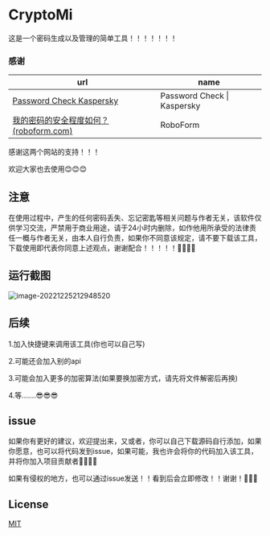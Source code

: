 # CryptoMi

这是一个密码生成以及管理的简单工具！！！！！！！

### 感谢

| url                                                          | name                        |
| ------------------------------------------------------------ | --------------------------- |
| [Password Check Kaspersky](https://password.kaspersky.com/)  | Password Check \| Kaspersky |
| [我的密码的安全程度如何？ (roboform.com)](https://www.roboform.com/cn/how-secure-is-my-password) | RoboForm                    |

感谢这两个网站的支持！！！

欢迎大家也去使用😊😊😊

## 注意

在使用过程中，产生的任何密码丢失、忘记密匙等相关问题与作者无关，该软件仅供学习交流，严禁用于商业用途，请于24小时内删除，如作他用所承受的法律责任一概与作者无关，由本人自行负责，如果你不同意该规定，请不要下载该工具，下载使用即代表你同意上述观点，谢谢配合！！！！！🎉🎉🎉🎉

## 运行截图

![image-20221225212948520](C:\Users\simple\AppData\Roaming\Typora\typora-user-images\image-20221225212948520.png)

## 后续

1.加入快捷键来调用该工具(你也可以自己写)

2.可能还会加入别的api

3.可能会加入更多的加密算法(如果要换加密方式，请先将文件解密后再换)

4.等.......😎😎😎

## issue

如果你有更好的建议，欢迎提出来，又或者，你可以自己下载源码自行添加，如果你愿意，也可以将代码发到issue，如果可能，我也许会将你的代码加入该工具，并将你加入项目贡献者🤔🤔🤔🤔

如果有侵权的地方，也可以通过issue发送！！看到后会立即修改！！谢谢！🙌🙌🙌

## License

[MIT](https://github.com/sveltejs/kit/blob/master/LICENSE)